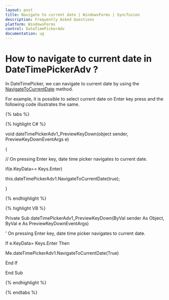 ```yaml
---
layout: post
title: Navigate to current date | WindowsForms | Syncfusion
description: Frequently Asked Questions
platform: WindowsForms
control: DateTimePickerAdv
documentation: ug
---
```


# How to navigate to current date in DateTimePickerAdv ?

In DateTimePicker, we can navigate to current date by using the [NavigateToCurrentDate](https://help.syncfusion.com/cr/windowsforms/Syncfusion.Tools.Windows~Syncfusion.Windows.Forms.Tools.DateTimePickerAdv~NavigateToCurrentDate.html) method.

For example, it is possible to select current date on Enter key press and the following code illustrates the same.

{% tabs %}

{% highlight C# %}

void dateTimePickerAdv1_PreviewKeyDown(object sender, PreviewKeyDownEventArgs e)

{

// On pressing Enter key, date time picker navigates to current date.

if(e.KeyData== Keys.Enter)

this.dateTimePickerAdv1.NavigateToCurrentDate(true);

}

{% endhighlight %}

{% highlight VB %}

Private Sub dateTimePickerAdv1_PreviewKeyDown(ByVal sender As Object, ByVal e As PreviewKeyDownEventArgs)

' On pressing Enter key, date time picker navigates to current date.

If e.KeyData= Keys.Enter Then

Me.dateTimePickerAdv1.NavigateToCurrentDate(True)

End If

End Sub

{% endhighlight %}

{% endtabs %}

